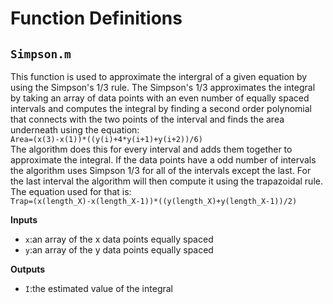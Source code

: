 # Function Definitions
## `Simpson.m`
  This function is used to approximate the intergral of a given equation by using the Simpson's 1/3 rule. The Simpson's 1/3 approximates the integral by taking an array of data points with an even number of equally spaced intervals and computes the integral by finding a second order polynomial that connects with the two points of the interval and finds the area underneath using the equation:    
`Area=(x(3)-x(1))*((y(i)+4*y(i+1)+y(i+2))/6)`    
  The algorithm does this for every interval and adds them together to approximate the integral. If the data points have a odd number of intervals the algorithm uses Simpson 1/3 for all of the intervals except the last. For the last interval the algorithm will then compute it using the trapazoidal rule. The equation used for that is:     
`Trap=(x(length_X)-x(length_X-1))*((y(length_X)+y(length_X-1))/2)`  
  
**Inputs**   
- `x`:an array of the x data points equally spaced  
- `y`:an array of the y data points equally spaced  
  
**Outputs**  
- `I`:the estimated value of the integral 

